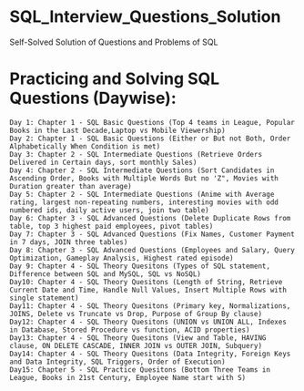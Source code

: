 # SQL_Interview_Questions_Solution
Self-Solved Solution of Questions and Problems of SQL

# Practicing and Solving SQL Questions (Daywise):
    Day 1: Chapter 1 - SQL Basic Questions (Top 4 teams in League, Popular Books in the Last Decade,Laptop vs Mobile Viewership)
    Day 2: Chapter 1 - SQL Basic Questions (Either or But not Both, Order Alphabetically When Condition is met)
    Day 3: Chapter 2 - SQL Intermediate Questions (Retrieve Orders Delivered in Certain days, sort monthly Sales)
    Day 4: Chapter 2 - SQL Intermediate Questions (Sort Candidates in Ascending Order, Books with Multiple Words But no 'Z", Movies with Duration greater than average)
    Day 5: Chapter 2 - SQL Intermediate Questions (Anime with Average rating, largest non-repeating numbers, interesting movies with odd numbered ids, daily active users, join two table)
    Day 6: Chapter 3 - SQL Advanced Questions (Delete Duplicate Rows from table, top 3 highest paid employees, pivot tables)
    Day 7: Chapter 3 - SQL Advanced Questions (Fix Names, Customer Payment in 7 days, JOIN three tables)
    Day 8: Chapter 3 - SQL Advanced Questions (Employees and Salary, Query Optimization, Gameplay Analysis, Highest rated episode)
    Day 9: Chapter 4 - SQL Theory Quesitons (Types of SQL statement, Difference between SQL and MySQL, SQL vs NoSQL)
    Day10: Chapter 4 - SQL Theory Quesitons (Length of String, Retrieve Current Date and Time, Handle Null Values, Insert Multiple Rows with single statement)
    Day11: Chapter 4 - SQL Theory Quesitons (Primary key, Normalizations, JOINS, Delete vs Truncate vs Drop, Purpose of Group By clause)
    Day12: Chapter 4 - SQL Theory Quesitons (UNION vs UNION ALL, Indexes in Database, Stored Procedure vs function, ACID properties)
    Day13: Chapter 4 - SQL Theory Quesitons (View and Table, HAVING clause, ON DELETE CASCADE, INNER JOIN vs OUTER JOIN, Subquery)
    Day14: Chapter 4 - SQL Theory Quesitons (Data Integrity, Foreign Keys and Data Integrity, SQL Triggers, Order of Execution)
    Day15: Chapter 5 - SQL Practice Quesitons (Bottom Three Teams in League, Books in 21st Century, Employee Name start with S)
